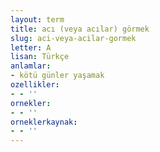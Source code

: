 ```yaml
---
layout: term
title: acı (veya acılar) görmek
slug: aci-veya-acilar-gormek
letter: A
lisan: Türkçe
anlamlar:
- kötü günler yaşamak
ozellikler:
- - ''
ornekler:
- - ''
orneklerkaynak:
- - ''
---
```


